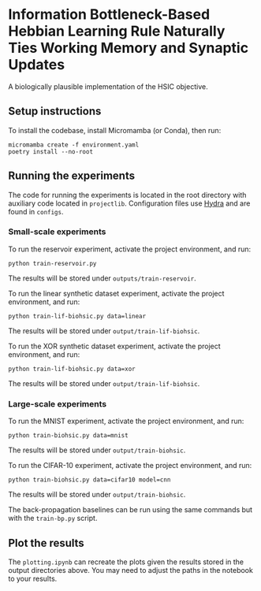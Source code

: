 # Information Bottleneck-Based Hebbian Learning Rule Naturally Ties Working Memory and Synaptic Updates

A biologically plausible implementation of the HSIC objective.

## Setup instructions

To install the codebase, install Micromamba (or Conda), then run:
```shell
micromamba create -f environment.yaml
poetry install --no-root
```

## Running the experiments

The code for running the experiments is located in the root directory with
auxiliary code located in `projectlib`.
Configuration files use [Hydra](https://hydra.cc) and are found in `configs`.

### Small-scale experiments

To run the reservoir experiment, activate the project environment, and run:
```shell
python train-reservoir.py
```
The results will be stored under `outputs/train-reservoir`.

To run the linear synthetic dataset experiment, activate the project environment, and run:
```shell
python train-lif-biohsic.py data=linear
```
The results will be stored under `output/train-lif-biohsic`.

To run the XOR synthetic dataset experiment, activate the project environment, and run:
```shell
python train-lif-biohsic.py data=xor
```
The results will be stored under `output/train-lif-biohsic`.

### Large-scale experiments

To run the MNIST experiment, activate the project environment, and run:
```shell
python train-biohsic.py data=mnist
```
The results will be stored under `output/train-biohsic`.

To run the CIFAR-10 experiment, activate the project environment, and run:
```shell
python train-biohsic.py data=cifar10 model=cnn
```
The results will be stored under `output/train-biohsic`.

The back-propagation baselines can be run using the same commands but with the
`train-bp.py` script.

## Plot the results

The `plotting.ipynb` can recreate the plots given the results stored in the
output directories above. You may need to adjust the paths in the notebook to
your results.
